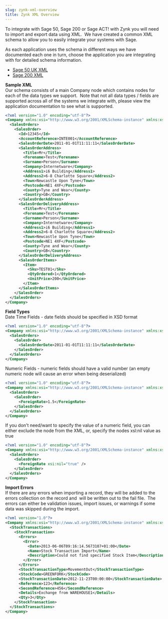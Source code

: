 ```yaml
---
slug: zynk-xml-overview
title: Zynk XML Overview
---
```

To integrate with Sage 50, Sage 200 or Sage ACT! with Zynk you will need to import and export data using XML.  We have created a common XML schema to allow you to easily integrate your systems with Sage.

As each application uses the schema in different ways we have documented each one in turn, choose the application you are integrating with for detailed schema information.

 * [Sage 50 UK XML](sage-50-uk-xml)
 * [Sage 200 XML](sage-200-xml)

**Sample XML**  
Our schema consists of a main Company node which contains nodes for each of the data types we support.  Note that not all data types / fields are supported across all of the systems we integrate with, please view the application documentation to see what is supported.

```xml
<?xml version="1.0" encoding="utf-8"?>
<Company xmlns:xsi="http://www.w3.org/2001/XMLSchema-instance" xmlns:xsd="http://www.w3.org/2001/XMLSchema">
  <SalesOrders>
    <SalesOrder>
      <Id>12345</Id>
      <AccountReference>INTE001</AccountReference>
      <SalesOrderDate>2011-01-01T11:11:11</SalesOrderDate>
      <SalesOrderAddress>
        <Title>Mr</Title>
        <Forename>Test</Forename>
        <Surname>Person</Surname>
        <Company>Internetware</Company>
        <Address1>i6 Building</Address1>
        <Address2>6-8 Charlotte Square</Address2>
        <Town>Newcastle Upon Tyne</Town>
        <Postcode>NE1 4XF</Postcode>
        <County>Tyne and Wear</County>
        <Country>GB</Country>
      </SalesOrderAddress>
      <SalesOrderDeliveryAddress>
        <Title>Mr</Title>
        <Forename>Test</Forename>
        <Surname>Person</Surname>
        <Company>Internetware</Company>
        <Address1>i6 Building</Address1>
        <Address2>6-8 Charlotte Square</Address2>
        <Town>Newcastle Upon Tyne</Town>
        <Postcode>NE1 4XF</Postcode>
        <County>Tyne and Wear</County>
        <Country>GB</Country>
      </SalesOrderDeliveryAddress>
      <SalesOrderItems>
        <Item>
          <Sku>TEST01</Sku>
          <QtyOrdered>1</QtyOrdered>
          <UnitPrice>200</UnitPrice>
        </Item>
      </SalesOrderItems>
    </SalesOrder>
  </SalesOrders>
</Company>
```

**Field Types**  
Date Time Fields - date fields should be specified in XSD format
```xml
<?xml version="1.0" encoding="utf-8"?>
<Company xmlns:xsi="http://www.w3.org/2001/XMLSchema-instance" xmlns:xsd="http://www.w3.org/2001/XMLSchema">
  <SalesOrders>
    <SalesOrder>
      <SalesOrderDate>2011-01-01T11:11:11</SalesOrderDate>
    </SalesOrder>
  </SalesOrders>
</Company>
```

Numeric Fields - numeric fields should have a valid number (an empty numeric node will cause an error when being deserialized)
```xml
<?xml version="1.0" encoding="utf-8"?>
<Company xmlns:xsi="http://www.w3.org/2001/XMLSchema-instance" xmlns:xsd="http://www.w3.org/2001/XMLSchema">
  <SalesOrders>
    <SalesOrder>
      <ForeignRate>1.5</ForeignRate>
    </SalesOrder>
  </SalesOrders>
</Company>
```

If you don't need/want to specify the value of a numeric field, you can either exclude the node from the XML, or, specify the nodes xsl:nil value as true
```xml
<?xml version="1.0" encoding="utf-8"?>
<Company xmlns:xsi="http://www.w3.org/2001/XMLSchema-instance" xmlns:xsd="http://www.w3.org/2001/XMLSchema">
  <SalesOrders>
    <SalesOrder>
      <ForeignRate xsi:nil="true" />
    </SalesOrder>
  </SalesOrders>
</Company>
```

**Import Errors**  
If there are any errors when importing a record, they will be added to the errors collection on the record and  will be written out to the fail file.  The errors can either be validation issues, import issues, or warnings if some data was skipped during the import.
```xml
<?xml version="1.0"?>
<Company xmlns:xsi="http://www.w3.org/2001/XMLSchema-instance" xmlns:xsd="http://www.w3.org/2001/XMLSchema">
  <StockTransactions>
    <StockTransaction>
      <Errors>
        <Error>
          <Date>2013-06-06T09:16:14.5673107+01:00</Date>
          <Name>Stock Transaction Import</Name>
          <Description>Could not find specified Stock Item</Description>
        </Error>
      </Errors>
      <StockTransactionType>MovementOut</StockTransactionType>
      <StockCode>GREENFORK</StockCode>
      <StockTransactionDate>2012-11-23T00:00:00</StockTransactionDate>
      <Reference>123</Reference>
      <SecondReference>456</SecondReference>
      <Details>Exchange from WAREHOUSE1</Details>
      <Qty>3</Qty>
    </StockTransaction>
  </StockTransactions>
</Company>
```